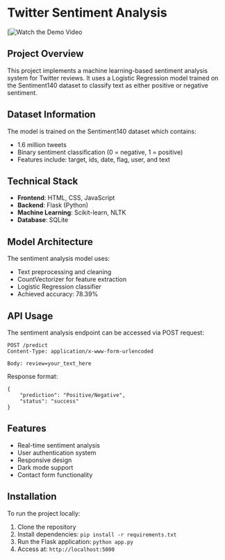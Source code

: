 # Twitter Sentiment Analysis

[![Watch the Demo Video](https://www.youtube.com/watch?v=tXQtmXzJilE&list=RDtXQtmXzJilE&start_radio=1)

## Project Overview
This project implements a machine learning-based sentiment analysis system for Twitter reviews. It uses a Logistic Regression model trained on the Sentiment140 dataset to classify text as either positive or negative sentiment.

## Dataset Information
The model is trained on the Sentiment140 dataset which contains:
- 1.6 million tweets
- Binary sentiment classification (0 = negative, 1 = positive)
- Features include: target, ids, date, flag, user, and text

## Technical Stack
- **Frontend**: HTML, CSS, JavaScript
- **Backend**: Flask (Python)
- **Machine Learning**: Scikit-learn, NLTK
- **Database**: SQLite

## Model Architecture
The sentiment analysis model uses:
- Text preprocessing and cleaning
- CountVectorizer for feature extraction
- Logistic Regression classifier
- Achieved accuracy: 78.39%

## API Usage
The sentiment analysis endpoint can be accessed via POST request:
```
POST /predict
Content-Type: application/x-www-form-urlencoded

Body: review=your_text_here
```
Response format:
```
{
    "prediction": "Positive/Negative",
    "status": "success"
}
```

## Features
- Real-time sentiment analysis
- User authentication system
- Responsive design
- Dark mode support
- Contact form functionality

## Installation
To run the project locally:
1. Clone the repository
2. Install dependencies: `pip install -r requirements.txt`
3. Run the Flask application: `python app.py`
4. Access at: `http://localhost:5000`
